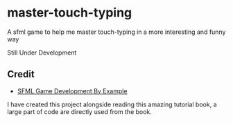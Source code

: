 # master-touch-typing
A sfml game to help me master touch-typing in a more interesting and funny way

Still Under Development

## Credit
- [SFML Game Development By Example]('https://www.packtpub.com/game-development/sfml-game-development-example')

I have created this project alongside reading this amazing tutorial book, a large part of code are directly used from the book.
